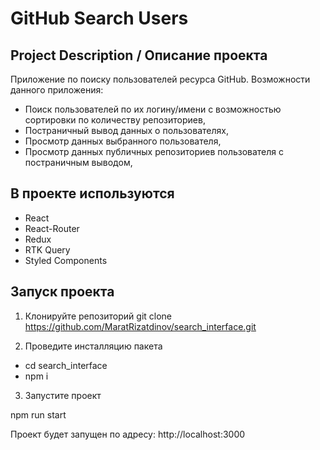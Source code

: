 # GitHub Search Users

## Project Description / Описание проекта

Приложение по поиску пользователей ресурса GitHub. Возможности данного приложения:

- Поиск пользователей по их логину/имени c возможностью сортировки по количеству репозиториев,
- Постраничный вывод данных о пользователях,
- Просмотр данных выбранного пользователя,
- Просмотр данных публичных репозиториев пользователя с постраничным выводом,

##  В проекте используются

- React 
- React-Router
- Redux 
- RTK Query
- Styled Components

## Запуск проекта

1. Клонируйте репозиторий git clone https://github.com/MaratRizatdinov/search_interface.git

2. Проведите инсталляцию пакета

- cd search_interface
- npm i

3. Запустите проект 

npm run start

Проект будет запущен по адресу: http://localhost:3000
